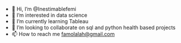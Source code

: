 - 👋 Hi, I’m @Inestimablefemi
- 👀 I’m interested in data science
- 🌱 I’m currently learning Tableau
- 💞️ I’m looking to collaborate on sql and python health based projects
- 📫 How to reach me famolalah@gmail.com

<!---
Inestimablefemi/Inestimablefemi is a ✨ special ✨ repository because its `README.md` (this file) appears on your GitHub profile.
You can click the Preview link to take a look at your changes.
--->
